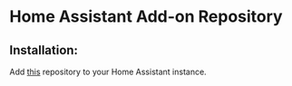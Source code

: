 # Home Assistant Add-on Repository

## Installation:

Add [this](https://github.com/casperklein/homeassistant-addons-dev) repository to your Home Assistant instance.
